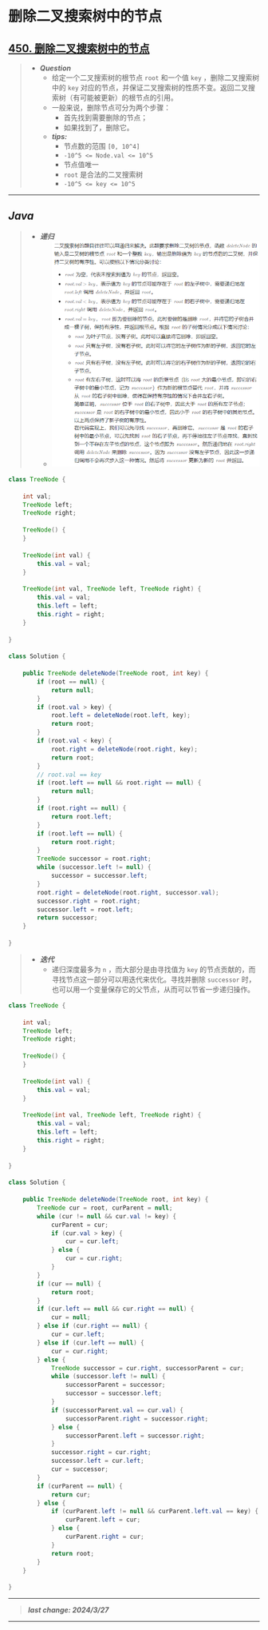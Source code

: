 # 删除二叉搜索树中的节点

## [450. 删除二叉搜索树中的节点](https://leetcode.cn/problems/delete-node-in-a-bst/)

> - ***Question***
>   - 给定一个二叉搜索树的根节点 `root` 和一个值 `key` ，删除二叉搜索树中的 `key` 对应的节点，并保证二叉搜索树的性质不变。返回二叉搜索树（有可能被更新）的根节点的引用。
>   - 一般来说，删除节点可分为两个步骤：
>     - 首先找到需要删除的节点；
>     - 如果找到了，删除它。
>   - ***tips:***
>     - 节点数的范围 `[0, 10^4]`
>     - `-10^5 <= Node.val <= 10^5`
>     - 节点值唯一
>     - `root` 是合法的二叉搜索树
>     - `-10^5 <= key <= 10^5`

---

## *Java*

> - ***递归***
>   - ![image](./images/删除二叉搜索树中的节点.png)

```java
class TreeNode {

    int val;
    TreeNode left;
    TreeNode right;

    TreeNode() {
    }

    TreeNode(int val) {
        this.val = val;
    }

    TreeNode(int val, TreeNode left, TreeNode right) {
        this.val = val;
        this.left = left;
        this.right = right;
    }

}

class Solution {

    public TreeNode deleteNode(TreeNode root, int key) {
        if (root == null) {
            return null;
        }
        if (root.val > key) {
            root.left = deleteNode(root.left, key);
            return root;
        }
        if (root.val < key) {
            root.right = deleteNode(root.right, key);
            return root;
        }
        // root.val == key
        if (root.left == null && root.right == null) {
            return null;
        }
        if (root.right == null) {
            return root.left;
        }
        if (root.left == null) {
            return root.right;
        }
        TreeNode successor = root.right;
        while (successor.left != null) {
            successor = successor.left;
        }
        root.right = deleteNode(root.right, successor.val);
        successor.right = root.right;
        successor.left = root.left;
        return successor;
    }

}
```

> - ***迭代***
>   - 递归深度最多为 `n` ，而大部分是由寻找值为 `key` 的节点贡献的，而寻找节点这一部分可以用迭代来优化。寻找并删除 `successor` 时，也可以用一个变量保存它的父节点，从而可以节省一步递归操作。

```java
class TreeNode {

    int val;
    TreeNode left;
    TreeNode right;

    TreeNode() {
    }

    TreeNode(int val) {
        this.val = val;
    }

    TreeNode(int val, TreeNode left, TreeNode right) {
        this.val = val;
        this.left = left;
        this.right = right;
    }

}

class Solution {

    public TreeNode deleteNode(TreeNode root, int key) {
        TreeNode cur = root, curParent = null;
        while (cur != null && cur.val != key) {
            curParent = cur;
            if (cur.val > key) {
                cur = cur.left;
            } else {
                cur = cur.right;
            }
        }
        if (cur == null) {
            return root;
        }
        if (cur.left == null && cur.right == null) {
            cur = null;
        } else if (cur.right == null) {
            cur = cur.left;
        } else if (cur.left == null) {
            cur = cur.right;
        } else {
            TreeNode successor = cur.right, successorParent = cur;
            while (successor.left != null) {
                successorParent = successor;
                successor = successor.left;
            }
            if (successorParent.val == cur.val) {
                successorParent.right = successor.right;
            } else {
                successorParent.left = successor.right;
            }
            successor.right = cur.right;
            successor.left = cur.left;
            cur = successor;
        }
        if (curParent == null) {
            return cur;
        } else {
            if (curParent.left != null && curParent.left.val == key) {
                curParent.left = cur;
            } else {
                curParent.right = cur;
            }
            return root;
        }
    }

}
```

---

> ***last change: 2024/3/27***

---
